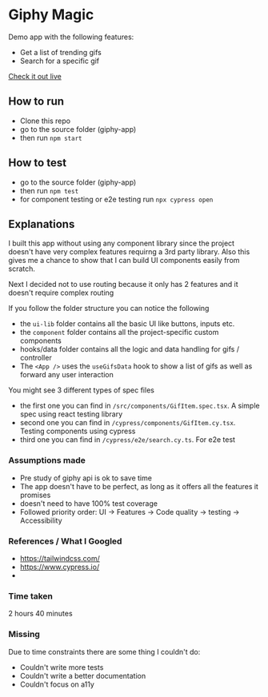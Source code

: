 # Giphy Magic

Demo app with the following features:
- Get a list of trending gifs
- Search for a specific gif

[Check it out live](https://giphy-app-nu.vercel.app/)


## How to run

- Clone this repo
- go to the source folder (giphy-app)
- then run `npm start`

## How to test
- go to the source folder (giphy-app)
- then run `npm test`
- for component testing or e2e testing run `npx cypress open`


## Explanations

I built this app without using any component library since the project doesn't have very complex features requirng a 3rd party library. Also this gives me a chance to show that I can build UI components easily from scratch.

Next I decided not to use routing because it only has 2 features and it doesn't require complex routing

If you follow the folder structure you can notice the following
- the `ui-lib` folder contains all the basic UI like buttons, inputs etc.
- the `component` folder contains all the project-specific custom components
- hooks/data folder contains all the logic and data handling for gifs / controller
- The `<App />` uses the `useGifsData` hook to show a list of gifs as well as forward any user interaction

You might see 3 different types of spec files
- the first one you can find in `/src/components/GifItem.spec.tsx`. A simple spec using react testing library
- second one you can find in `/cypress/components/GifItem.cy.tsx`. Testing components using cypress
- third one you can find in `/cypress/e2e/search.cy.ts`. For e2e test


### Assumptions made

- Pre study of giphy api is ok to save time
- The app doesn't have to be perfect, as long as it offers all the features it promises
- doesn't need to have 100% test coverage
- Followed priority order: UI -> Features -> Code quality -> testing -> Accessibility 


### References / What I Googled

- https://tailwindcss.com/
- https://www.cypress.io/
- 


### Time taken
2 hours 40 minutes


### Missing
Due to time constraints there are some thing I couldn't do:

- Couldn't write more tests
- Couldn't write a better documentation
- Couldn't focus on a11y